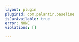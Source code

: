 ```yaml
---
layout: plugin
pluginId: com.palantir.baseline
isJarAvailable: true
error: NONE
violations: []

---
```

